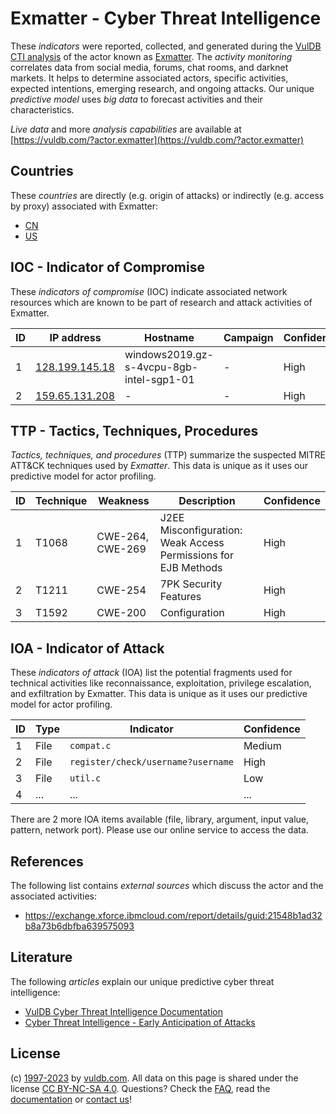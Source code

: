# Exmatter - Cyber Threat Intelligence

These _indicators_ were reported, collected, and generated during the [VulDB CTI analysis](https://vuldb.com/?kb.cti) of the actor known as [Exmatter](https://vuldb.com/?actor.exmatter). The _activity monitoring_ correlates data from social media, forums, chat rooms, and darknet markets. It helps to determine associated actors, specific activities, expected intentions, emerging research, and ongoing attacks. Our unique _predictive model_ uses _big data_ to forecast activities and their characteristics.

_Live data_ and more _analysis capabilities_ are available at [https://vuldb.com/?actor.exmatter](https://vuldb.com/?actor.exmatter)

## Countries

These _countries_ are directly (e.g. origin of attacks) or indirectly (e.g. access by proxy) associated with Exmatter:

* [CN](https://vuldb.com/?country.cn)
* [US](https://vuldb.com/?country.us)

## IOC - Indicator of Compromise

These _indicators of compromise_ (IOC) indicate associated network resources which are known to be part of research and attack activities of Exmatter.

ID | IP address | Hostname | Campaign | Confidence
-- | ---------- | -------- | -------- | ----------
1 | [128.199.145.18](https://vuldb.com/?ip.128.199.145.18) | windows2019.gz-s-4vcpu-8gb-intel-sgp1-01 | - | High
2 | [159.65.131.208](https://vuldb.com/?ip.159.65.131.208) | - | - | High

## TTP - Tactics, Techniques, Procedures

_Tactics, techniques, and procedures_ (TTP) summarize the suspected MITRE ATT&CK techniques used by _Exmatter_. This data is unique as it uses our predictive model for actor profiling.

ID | Technique | Weakness | Description | Confidence
-- | --------- | -------- | ----------- | ----------
1 | T1068 | CWE-264, CWE-269 | J2EE Misconfiguration: Weak Access Permissions for EJB Methods | High
2 | T1211 | CWE-254 | 7PK Security Features | High
3 | T1592 | CWE-200 | Configuration | High

## IOA - Indicator of Attack

These _indicators of attack_ (IOA) list the potential fragments used for technical activities like reconnaissance, exploitation, privilege escalation, and exfiltration by Exmatter. This data is unique as it uses our predictive model for actor profiling.

ID | Type | Indicator | Confidence
-- | ---- | --------- | ----------
1 | File | `compat.c` | Medium
2 | File | `register/check/username?username` | High
3 | File | `util.c` | Low
4 | ... | ... | ...

There are 2 more IOA items available (file, library, argument, input value, pattern, network port). Please use our online service to access the data.

## References

The following list contains _external sources_ which discuss the actor and the associated activities:

* https://exchange.xforce.ibmcloud.com/report/details/guid:21548b1ad32b8a73b6dbfba639575093

## Literature

The following _articles_ explain our unique predictive cyber threat intelligence:

* [VulDB Cyber Threat Intelligence Documentation](https://vuldb.com/?kb.cti)
* [Cyber Threat Intelligence - Early Anticipation of Attacks](https://www.scip.ch/en/?labs.20201022)

## License

(c) [1997-2023](https://vuldb.com/?kb.changelog) by [vuldb.com](https://vuldb.com/?kb.about). All data on this page is shared under the license [CC BY-NC-SA 4.0](https://creativecommons.org/licenses/by-nc-sa/4.0/). Questions? Check the [FAQ](https://vuldb.com/?kb.faq), read the [documentation](https://vuldb.com/?kb) or [contact us](https://vuldb.com/?contact)!
